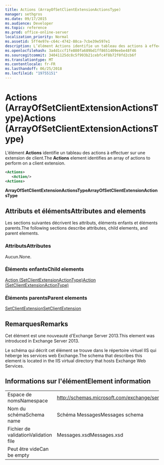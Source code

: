 ```yaml
---
title: Actions (ArrayOfSetClientExtensionActionsType)
manager: sethgros
ms.date: 09/17/2015
ms.audience: Developer
ms.topic: reference
ms.prod: office-online-server
localization_priority: Normal
ms.assetid: 5ff4e97e-c64c-4742-88ca-7cbe39e597e1
description: L’élément Actions identifie un tableau des actions à effectuer sur une extension de client.
ms.openlocfilehash: 3a4d1ccf1fe880fa689bd1ff8651409eebe48f46
ms.sourcegitcommit: 34041125dc8c5f993b21cebfc4f8b72f0fd2cb6f
ms.translationtype: MT
ms.contentlocale: fr-FR
ms.lasthandoff: 06/25/2018
ms.locfileid: "19755151"
---
```

# <a name="actions-arrayofsetclientextensionactionstype"></a><span data-ttu-id="2f661-103">Actions (ArrayOfSetClientExtensionActionsType)</span><span class="sxs-lookup"><span data-stu-id="2f661-103">Actions (ArrayOfSetClientExtensionActionsType)</span></span>

<span data-ttu-id="2f661-104">L’élément **Actions** identifie un tableau des actions à effectuer sur une extension de client.</span><span class="sxs-lookup"><span data-stu-id="2f661-104">The **Actions** element identifies an array of actions to perform on a client extension.</span></span> 
  
```XML
<Actions>
   <Action/>
<Actions>
```

 <span data-ttu-id="2f661-105">**ArrayOfSetClientExtensionActionsType**</span><span class="sxs-lookup"><span data-stu-id="2f661-105">**ArrayOfSetClientExtensionActionsType**</span></span>
## <a name="attributes-and-elements"></a><span data-ttu-id="2f661-106">Attributs et éléments</span><span class="sxs-lookup"><span data-stu-id="2f661-106">Attributes and elements</span></span>

<span data-ttu-id="2f661-107">Les sections suivantes décrivent les attributs, éléments enfants et éléments parents.</span><span class="sxs-lookup"><span data-stu-id="2f661-107">The following sections describe attributes, child elements, and parent elements.</span></span>
  
### <a name="attributes"></a><span data-ttu-id="2f661-108">Attributs</span><span class="sxs-lookup"><span data-stu-id="2f661-108">Attributes</span></span>

<span data-ttu-id="2f661-109">Aucun.</span><span class="sxs-lookup"><span data-stu-id="2f661-109">None.</span></span>
  
### <a name="child-elements"></a><span data-ttu-id="2f661-110">Éléments enfants</span><span class="sxs-lookup"><span data-stu-id="2f661-110">Child elements</span></span>

[<span data-ttu-id="2f661-111">Action (SetClientExtensionActionType)</span><span class="sxs-lookup"><span data-stu-id="2f661-111">Action (SetClientExtensionActionType)</span></span>](action-setclientextensionactiontype.md)
  
### <a name="parent-elements"></a><span data-ttu-id="2f661-112">Éléments parents</span><span class="sxs-lookup"><span data-stu-id="2f661-112">Parent elements</span></span>

[<span data-ttu-id="2f661-113">SetClientExtension</span><span class="sxs-lookup"><span data-stu-id="2f661-113">SetClientExtension</span></span>](setclientextension.md)
  
## <a name="remarks"></a><span data-ttu-id="2f661-114">Remarques</span><span class="sxs-lookup"><span data-stu-id="2f661-114">Remarks</span></span>

<span data-ttu-id="2f661-115">Cet élément est une nouveauté d'Exchange Server 2013.</span><span class="sxs-lookup"><span data-stu-id="2f661-115">This element was introduced in Exchange Server 2013.</span></span>
  
<span data-ttu-id="2f661-116">Le schéma qui décrit cet élément se trouve dans le répertoire virtuel IIS qui héberge les services web Exchange.</span><span class="sxs-lookup"><span data-stu-id="2f661-116">The schema that describes this element is located in the IIS virtual directory that hosts Exchange Web Services.</span></span>
  
## <a name="element-information"></a><span data-ttu-id="2f661-117">Informations sur l'élément</span><span class="sxs-lookup"><span data-stu-id="2f661-117">Element information</span></span>

|||
|:-----|:-----|
|<span data-ttu-id="2f661-118">Espace de noms</span><span class="sxs-lookup"><span data-stu-id="2f661-118">Namespace</span></span>  <br/> |http://schemas.microsoft.com/exchange/services/2006/messages  <br/> |
|<span data-ttu-id="2f661-119">Nom du schéma</span><span class="sxs-lookup"><span data-stu-id="2f661-119">Schema name</span></span>  <br/> |<span data-ttu-id="2f661-120">Schéma Messages</span><span class="sxs-lookup"><span data-stu-id="2f661-120">Messages schema</span></span>  <br/> |
|<span data-ttu-id="2f661-121">Fichier de validation</span><span class="sxs-lookup"><span data-stu-id="2f661-121">Validation file</span></span>  <br/> |<span data-ttu-id="2f661-122">Messages.xsd</span><span class="sxs-lookup"><span data-stu-id="2f661-122">Messages.xsd</span></span>  <br/> |
|<span data-ttu-id="2f661-123">Peut être vide</span><span class="sxs-lookup"><span data-stu-id="2f661-123">Can be empty</span></span>  <br/> ||
   

